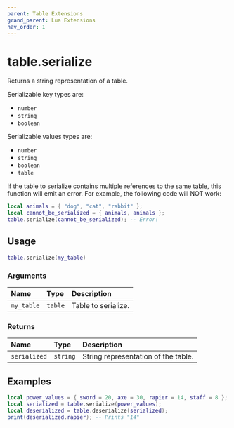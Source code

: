 ```yaml
---
parent: Table Extensions
grand_parent: Lua Extensions
nav_order: 1
---
```


# table.serialize

Returns a string representation of a table.

Serializable key types are:

- `number`
- `string`
- `boolean`

Serializable values types are:

- `number`
- `string`
- `boolean`
- `table`

If the table to serialize contains multiple references to the same table, this function will emit an error. For example, the following code will NOT work:

```lua
local animals = { "dog", "cat", "rabbit" };
local cannot_be_serialized = { animals, animals };
table.serialize(cannot_be_serialized); -- Error!
```

## Usage

```lua
table.serialize(my_table)
```

### Arguments

| Name       | Type    | Description         |
| :--------- | :------ | :------------------ |
| `my_table` | `table` | Table to serialize. |

### Returns

| Name         | Type     | Description                         |
| :----------- | :------- | :---------------------------------- |
| `serialized` | `string` | String representation of the table. |

## Examples

```lua
local power_values = { sword = 20, axe = 30, rapier = 14, staff = 8 };
local serialized = table.serialize(power_values);
local deserialized = table.deserialize(serialized);
print(deserialized.rapier); -- Prints "14"
```
